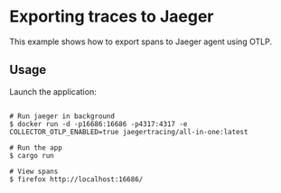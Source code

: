 # Exporting traces to Jaeger

This example shows how to export spans to Jaeger agent using OTLP.

## Usage

Launch the application:

```shell

# Run jaeger in background
$ docker run -d -p16686:16686 -p4317:4317 -e COLLECTOR_OTLP_ENABLED=true jaegertracing/all-in-one:latest

# Run the app
$ cargo run

# View spans
$ firefox http://localhost:16686/
```
